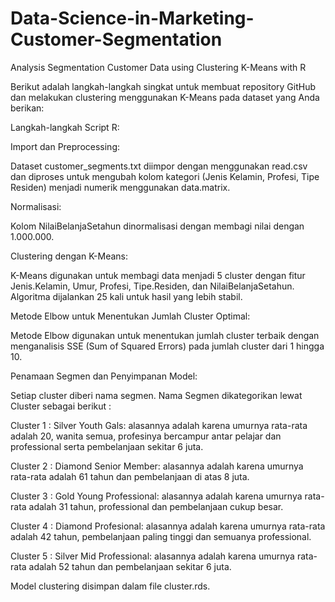 # Data-Science-in-Marketing-Customer-Segmentation
Analysis Segmentation Customer Data using Clustering K-Means with R

Berikut adalah langkah-langkah singkat untuk membuat repository GitHub dan melakukan clustering menggunakan K-Means pada dataset yang Anda berikan:

Langkah-langkah Script R:

Import dan Preprocessing:

Dataset customer_segments.txt diimpor dengan menggunakan read.csv dan diproses untuk mengubah kolom kategori (Jenis Kelamin, Profesi, Tipe Residen) menjadi numerik menggunakan data.matrix.

Normalisasi:

Kolom NilaiBelanjaSetahun dinormalisasi dengan membagi nilai dengan 1.000.000.

Clustering dengan K-Means:

K-Means digunakan untuk membagi data menjadi 5 cluster dengan fitur Jenis.Kelamin, Umur, Profesi, Tipe.Residen, dan NilaiBelanjaSetahun.
Algoritma dijalankan 25 kali untuk hasil yang lebih stabil.

Metode Elbow untuk Menentukan Jumlah Cluster Optimal:

Metode Elbow digunakan untuk menentukan jumlah cluster terbaik dengan menganalisis SSE (Sum of Squared Errors) pada jumlah cluster dari 1 hingga 10.

Penamaan Segmen dan Penyimpanan Model:

Setiap cluster diberi nama segmen. Nama Segmen dikategorikan lewat Cluster sebagai berikut :

Cluster 1 : Silver Youth Gals: alasannya adalah karena umurnya rata-rata adalah 20, wanita semua, profesinya bercampur antar pelajar dan professional serta pembelanjaan sekitar 6 juta.

Cluster 2 : Diamond Senior Member: alasannya adalah karena umurnya rata-rata adalah 61 tahun dan pembelanjaan di atas 8 juta.

Cluster 3 : Gold Young Professional: alasannya adalah karena umurnya rata-rata adalah 31 tahun, professional dan pembelanjaan cukup besar.

Cluster 4 : Diamond Profesional: alasannya adalah karena umurnya rata-rata adalah 42 tahun, pembelanjaan paling tinggi dan semuanya professional.

Cluster 5 : Silver Mid Professional: alasannya adalah karena umurnya rata-rata adalah 52 tahun dan pembelanjaan sekitar 6 juta.

Model clustering disimpan dalam file cluster.rds.
